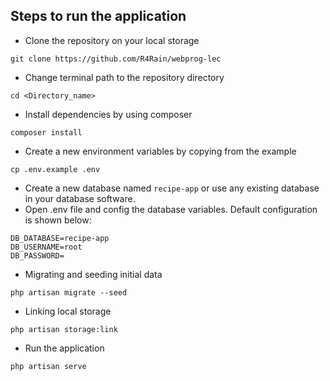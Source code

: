## Steps to run the application
- Clone the repository on your local storage
```
git clone https://github.com/R4Rain/webprog-lec
```
- Change terminal path to the repository directory
```
cd <Directory_name>
```
- Install dependencies by using composer
```
composer install
```
- Create a new environment variables by copying from the example
```
cp .env.example .env
```
- Create a new database named `recipe-app` or use any existing database in your database software.
- Open .env file and config the database variables. Default configuration is shown below:
```
DB_DATABASE=recipe-app
DB_USERNAME=root
DB_PASSWORD=
```
- Migrating and seeding initial data
```
php artisan migrate --seed
```
- Linking local storage
```
php artisan storage:link
```
- Run the application
```
php artisan serve
```

